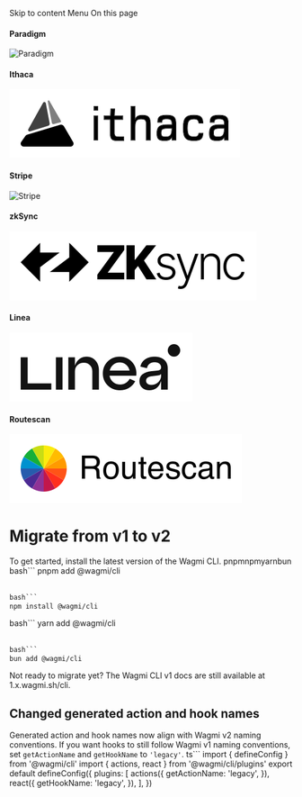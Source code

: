 Skip to content 
Menu
On this page
#### Paradigm
![Paradigm](https://raw.githubusercontent.com/wevm/.github/main/content/sponsors/paradigm-light.svg)
#### Ithaca
![Ithaca](https://raw.githubusercontent.com/wevm/.github/main/content/sponsors/ithaca-light.svg)
#### Stripe
![Stripe](https://raw.githubusercontent.com/wevm/.github/main/content/sponsors/stripe-light.svg)
#### zkSync
![zkSync](https://raw.githubusercontent.com/wevm/.github/main/content/sponsors/zksync-light.svg)
#### Linea
![Linea](https://raw.githubusercontent.com/wevm/.github/main/content/sponsors/linea-light.svg)
#### Routescan
![Routescan](https://raw.githubusercontent.com/wevm/.github/main/content/sponsors/routescan-light.svg)
# Migrate from v1 to v2 ​
To get started, install the latest version of the Wagmi CLI.
pnpmnpmyarnbun
bash```
pnpm add @wagmi/cli
```

bash```
npm install @wagmi/cli
```

bash```
yarn add @wagmi/cli
```

bash```
bun add @wagmi/cli
```

Not ready to migrate yet?
The Wagmi CLI v1 docs are still available at 1.x.wagmi.sh/cli.
## Changed generated action and hook names ​
Generated action and hook names now align with Wagmi v2 naming conventions. If you want hooks to still follow Wagmi v1 naming conventions, set `getActionName` and `getHookName` to `'legacy'`.
ts```
import { defineConfig } from '@wagmi/cli'
import { actions, react } from '@wagmi/cli/plugins'
export default defineConfig({
 plugins: [
  actions({
   getActionName: 'legacy', 
  }),
  react({
   getHookName: 'legacy', 
  }),
 ],
})
```

